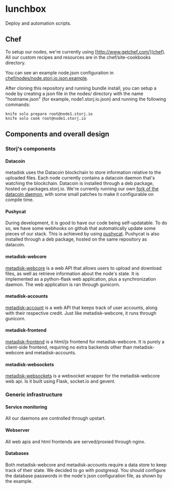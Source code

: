 lunchbox
========

Deploy and automation scripts.

## Chef

To setup our nodes, we're currently using [http://www.getchef.com/](chef).
All our custom recipes and resources are in the chef/site-cookbooks directory.

You can see an example node.json configuration in [chef/nodes/node.storj.io.json.example](chef/nodes/node.storj.io.json.example).

After cloning this repository and running bundle install, you can setup a node
by creating a json file in the nodes/ directory with the name "hostname.json"
(for example, node1.storj.io.json) and running the following commands:

    knife solo prepare root@node1.storj.io
    knife solo cook root@node1.storj.io


## Components and overall design

### Storj's components

#### Datacoin

metadisk uses the Datacoin blockchain to store information relative to the
uploaded files. Each node currently contains a datacoin daemon that's watching
the blockchain. Datacoin is installed through a deb package, hosted on
packages.storj.io. We're currently running our own [fork of the datacoin
daemon](//github.com/Storj/datacoin-hp), with some small patches to make it
configurable on compile time.

#### Pushycat

During development, it is good to have our code being self-updatable. To do so, we
have some webhooks on github that automatically update some pieces of our stack. This
is achieved by using [pushycat](//github.com/Storj/pushy-cat). Pushycat is also installed
through a deb package, hosted on the same repository as datacoin.


#### metadisk-webcore

[metadisk-webcore](//github.com/Storj/web-core) is a web API that allows users
to upload and download files, as well as retrieve information about the node's
state. It is implemented as a python-flask web application, plus a
synchronization daemon. The web application is ran through gunicorn.


#### metadisk-accounts

[metadisk-account](//github.com/Storj/accounts) is a web API that keeps track
of user accounts, along with their respective credit. Just like
metadisk-webcore, it runs through gunicorn.


#### metadisk-frontend

[metadisk-frontend](//github.com/Storj/metadisk) is a html/js frontend for
metadisk-webcore. It is purely a client-side frontend, requiring no extra
backends other than metadisk-webcore and metadisk-accounts.


#### metadisk-websockets

[metadisk-websockets](//github.com/Storj/metadisk-websockets) is a websocket
wrapper for the metadisk-webcore web api. Is it built using Flask, socket.io
and gevent.


### Generic infrastructure

#### Service monitoring

All our daemons are controlled through upstart.


#### Webserver

All web apis and html frontends are served/proxied through nginx.


#### Databases

Both metadisk-webcore and metadisk-accounts require a data store to keep track
of their state. We decided to go with postgresql. You should configure the
database passwords in the node's json configuration file, as shown by the
example.
